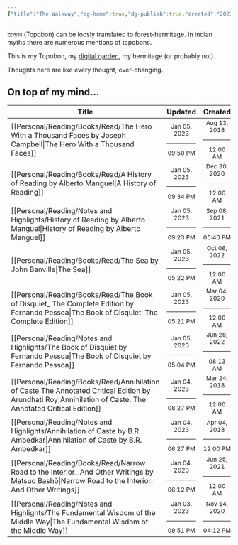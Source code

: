 ```yaml
---
{"title":"The Walkway","dg-home":true,"dg-publish":true,"created":"2023-01-02T21:30:15+06:00","updated":"2023-01-05T21:31:26+06:00","metatags":{"description":"Utsob's Digital Garden","og:description":"Utsob's Digital Garden"},"permalink":"/the-walkway/","tags":"gardenEntry","dgPassFrontmatter":true}
---
```


তপোবন (Topobon) can be loosly translated to forest-hermitage. In indian myths there are numerous mentions of topobons.

This is my Topobon, my [digital garden](https://cagrimmett.com/notes/2020/11/08/what-are-digital-gardens/), my hermitage (or probably not).

Thoughts here are like every thought, ever-changing.

## On top of my mind…
| Title                                                                                                                                                           | Updated                                                   | Created                                                   |
| --------------------------------------------------------------------------------------------------------------------------------------------------------------- | --------------------------------------------------------- | --------------------------------------------------------- |
| [[Personal/Reading/Books/Read/The Hero With a Thousand Faces by Joseph Campbell\|The Hero With a Thousand Faces]]                                            | <center><small>Jan 05, 2023<hr/>09:50 PM</small></center> | <center><small>Aug 13, 2018<hr/>12:00 AM</small></center> |
| [[Personal/Reading/Books/Read/A History of Reading by Alberto Manguel\|A History of Reading]]                                                                | <center><small>Jan 05, 2023<hr/>09:34 PM</small></center> | <center><small>Dec 30, 2020<hr/>12:00 AM</small></center> |
| [[Personal/Reading/Notes and Highlights/History of Reading by Alberto Manguel\|History of Reading by Alberto Manguel]]                                       | <center><small>Jan 05, 2023<hr/>09:23 PM</small></center> | <center><small>Sep 08, 2021<hr/>05:40 PM</small></center> |
| [[Personal/Reading/Books/Read/The Sea by John Banville\|The Sea]]                                                                                            | <center><small>Jan 05, 2023<hr/>05:22 PM</small></center> | <center><small>Oct 06, 2022<hr/>12:00 AM</small></center> |
| [[Personal/Reading/Books/Read/The Book of Disquiet_ The Complete Edition by Fernando Pessoa\|The Book of Disquiet: The Complete Edition]]                    | <center><small>Jan 05, 2023<hr/>05:21 PM</small></center> | <center><small>Mar 04, 2020<hr/>12:00 AM</small></center> |
| [[Personal/Reading/Notes and Highlights/The Book of Disquiet by Fernando Pessoa\|The Book of Disquiet by Fernando Pessoa]]                                   | <center><small>Jan 05, 2023<hr/>05:04 PM</small></center> | <center><small>Jun 28, 2022<hr/>08:13 AM</small></center> |
| [[Personal/Reading/Books/Read/Annihilation of Caste The Annotated Critical Edition by Arundhati Roy\|Annihilation of Caste: The Annotated Critical Edition]] | <center><small>Jan 04, 2023<hr/>08:27 PM</small></center> | <center><small>Mar 24, 2018<hr/>12:00 AM</small></center> |
| [[Personal/Reading/Notes and Highlights/Annihilation of Caste by B.R. Ambedkar\|Annihilation of Caste by B.R. Ambedkar]]                                     | <center><small>Jan 04, 2023<hr/>06:27 PM</small></center> | <center><small>Apr 04, 2018<hr/>12:00 PM</small></center> |
| [[Personal/Reading/Books/Read/Narrow Road to the Interior_ And Other Writings by Matsuo Bashō\|Narrow Road to the Interior: And Other Writings]]             | <center><small>Jan 04, 2023<hr/>06:12 PM</small></center> | <center><small>Jun 25, 2021<hr/>12:00 AM</small></center> |
| [[Personal/Reading/Notes and Highlights/The Fundamental Wisdom of the Middle Way\|The Fundamental Wisdom of the Middle Way]]                                 | <center><small>Jan 03, 2023<hr/>09:51 PM</small></center> | <center><small>Nov 14, 2020<hr/>04:12 PM</small></center> |
